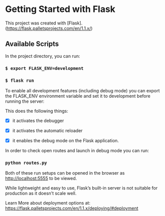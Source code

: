 # Getting Started with Flask
This project was created with [Flask].(https://flask.palletsprojects.com/en/1.1.x/)

## Available Scripts
In the project directory, you can run:

### `$ export FLASK_ENV=development`
### `$ flask run`

To enable all development features (including debug mode) you can export the FLASK_ENV environment variable and set it to development before running the server:

This does the following things:

- [x] it activates the debugger

- [x] it activates the automatic reloader

- [x] it enables the debug mode on the Flask application.

In order to check open routes and launch in debug mode you can run:
### `python routes.py`

Both of these run setups can be opened in the browser as [http://localhost:5555](http://localhost:5555) to be viewed.

While lightweight and easy to use, Flask’s built-in server is not suitable for production as it doesn’t scale well.

Learn More about deployment options at: https://flask.palletsprojects.com/en/1.1.x/deploying/#deployment





